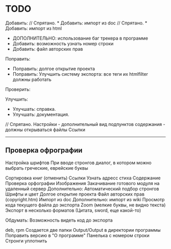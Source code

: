TODO
====


Добавить:
// Спрятано. * Добавить: импорт из doc
// Спрятано. * Добавить: импорт из html
* ДОПОЛНИТЕЛЬНО: использование баг трекера в программе
* Добавить: возможность узнать номер строки
* Добавить: файл авторских прав

Поправить:
* Поправить: долгое открытие проекта
* Поправить: Улучшить систему экспорта: все теги их htmlfilter должны работать

Проверить:

Улучшить:
* Улучшать: справка.
* Улучшать: документация.

// Спрятано.  Настройки - дополнительный вид подпунктов содержания - должны открываться файлы
Ссылки

---
Проверка офрографии
----------
Настройка шрифтов
При вводе стронгов диалог, в котором можно выбрать греческие, еврейские буквы

Сортировка книг (отменить)
Ссылки
    Узнать адресс стиха
Содержание
Проверка орфографии
Изображения
Закачивание готового модуля на удаленный сервер
Дополнительно: Автоматический подбор стронгов
Шрифты и цвет
Долгое открытие проекта
Файл авторских прав (copyright.htm)
Импорт из doc
Дополнительно: импорт из wiki
Просмотр кода текущего файла до экспорта
Zoom (мелкие буквы, не видно текста)
Экспорт в несколько форматов (Цитата, sword, еще какой-то)

Обдумать: Возможность видеть код до экспорта

deb, rpm
Создается две папки Output/Output в директории программы
Поправить версию в "О программе"
Панелька с номером строки
Стронги уплотнить
